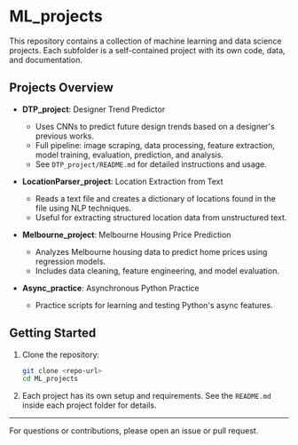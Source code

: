 # ML_projects

This repository contains a collection of machine learning and data science projects. Each subfolder is a self-contained project with its own code, data, and documentation.

## Projects Overview

- **DTP_project**: Designer Trend Predictor
  - Uses CNNs to predict future design trends based on a designer's previous works.
  - Full pipeline: image scraping, data processing, feature extraction, model training, evaluation, prediction, and analysis.
  - See `DTP_project/README.md` for detailed instructions and usage.

- **LocationParser_project**: Location Extraction from Text
  - Reads a text file and creates a dictionary of locations found in the file using NLP techniques.
  - Useful for extracting structured location data from unstructured text.

- **Melbourne_project**: Melbourne Housing Price Prediction
  - Analyzes Melbourne housing data to predict home prices using regression models.
  - Includes data cleaning, feature engineering, and model evaluation.

- **Async_practice**: Asynchronous Python Practice
  - Practice scripts for learning and testing Python's async features.

## Getting Started

1. Clone the repository:
   ```bash
   git clone <repo-url>
   cd ML_projects
   ```
2. Each project has its own setup and requirements. See the `README.md` inside each project folder for details.

---

For questions or contributions, please open an issue or pull request.
